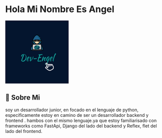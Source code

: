 
# Hola Mi Nombre Es Angel


![Screenshot of a comment on a GitHub issue showing an image, added in the Markdown, of an Octocat smiling and raising a tentacle.](iconDev.png)


## 🚀 Sobre Mi
soy un desarrollador junior,  en focado en el lenguaje de python, especificamente estoy en camino de ser  un desarrollador backend y frontend .
hambos con el mismo lenguaje.ya que estoy familiarisado con  frameworks como FastApi, Django del lado del backend y Reflex, flet del lado del frontend.

